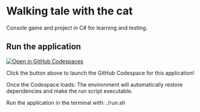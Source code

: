 # Walking tale with the cat
Console game and project in C# for learning and testing.

## Run the application
[![Open in GitHub Codespaces](https://github.com/codespaces/badge.svg)](https://github.com/codespaces/Aurorien/special-doodle-xgqp65qw75qh6v9)

Click the button above to launch the GitHub Codespace for this application!

Once the Codespace loads:
The environment will automatically restore dependencies and make the run script executable.

Run the application in the terminal with:
./run.sh